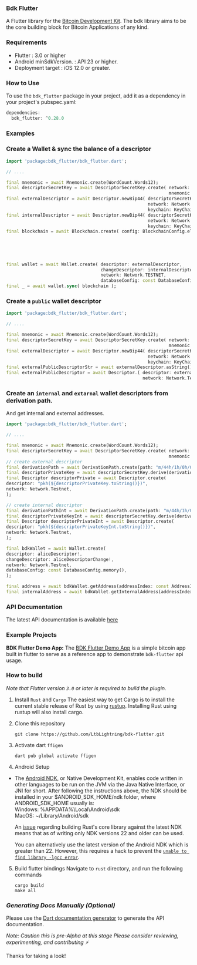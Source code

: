 ### Bdk Flutter

A Flutter library for the [Bitcoin Development Kit](https://bitcoindevkit.org/).
The bdk library aims to be the core building block for Bitcoin Applications of any kind.

### Requirements

- Flutter : 3.0 or higher
- Android minSdkVersion. : API 23 or higher.
- Deployment target : iOS 12.0 or greater.

### How to Use

To use the `bdk_flutter` package in your project, add it as a dependency in your project's pubspec.yaml:

```dart
dependencies:
  bdk_flutter: ^0.28.0
```

### Examples

### Create a Wallet & sync the balance of a descriptor

```dart
import 'package:bdk_flutter/bdk_flutter.dart';

// ....

final mnemonic = await Mnemonic.create(WordCount.Words12);
final descriptorSecretKey = await DescriptorSecretKey.create( network: Network.Testnet,
                                                              mnemonic: mnemonic );
final externalDescriptor = await Descriptor.newBip44( descriptorSecretKey: descriptorSecretKey,
                                                      network: Network.Testnet,
                                                      keychain: KeyChainKind.External );
final internalDescriptor = await Descriptor.newBip44( descriptorSecretKey: descriptorSecretKey,
                                                      network: Network.Testnet,
                                                      keychain: KeyChainKind.Internal );
final blockchain = await Blockchain.create( config: BlockchainConfig.electrum(
                                                                        config: ElectrumConfig(
                                                                            stopGap: 10,
                                                                            timeout: 5,
                                                                            retry: 5,
                                                                            url: "ssl://electrum.blockstream.info:60002" )));
final wallet = await Wallet.create( descriptor: externalDescriptor,
                                    changeDescriptor: internalDescriptor,
                                    network: Network.TESTNET,
                                    databaseConfig: const DatabaseConfig.memory() );
final _ = await wallet.sync( blockchain );
```

### Create a `public` wallet descriptor

```dart
import 'package:bdk_flutter/bdk_flutter.dart';

// ....

final mnemonic = await Mnemonic.create(WordCount.Words12);
final descriptorSecretKey = await DescriptorSecretKey.create( network: Network.Testnet,
                                                              mnemonic: mnemonic );
final externalDescriptor = await Descriptor.newBip44( descriptorSecretKey: descriptorSecretKey,
                                                      network: Network.Testnet,
                                                      keychain: KeyChainKind.External );
final externalPublicDescriptorStr = await externalDescriptor.asString();
final externalPublicDescriptor = await Descriptor.( descriptor: externalPublicDescriptorStr,
                                                    network: Network.Testnet);

```

### Create an `internal` and `extarnal` wallet descriptors from derivation path.

And get internal and external addresses.

```dart
import 'package:bdk_flutter/bdk_flutter.dart';

// ....

final mnemonic = await Mnemonic.create(WordCount.Words12);
final descriptorSecretKey = await DescriptorSecretKey.create( network: Network.Testnet,
                                                              mnemonic: mnemonic );
// create external descriptor
final derivationPath = await DerivationPath.create(path: "m/44h/1h/0h/0");
final descriptorPrivateKey = await descriptorSecretKey.derive(derivationPath);
final Descriptor descriptorPrivate = await Descriptor.create(
descriptor: "pkh(${descriptorPrivateKey.toString()})",
network: Network.Testnet,
);

// create internal descriptor
final derivationPathInt = await DerivationPath.create(path: "m/44h/1h/0h/1");
final descriptorPrivateKeyInt = await descriptorSecretKey.derive(derivationPathInt);
final Descriptor descriptorPrivateInt = await Descriptor.create(
descriptor: "pkh(${descriptorPrivateKeyInt.toString()})",
network: Network.Testnet,
);

final bdkWallet = await Wallet.create(
descriptor: aliceDescriptor!,
changeDescriptor: aliceDescriptorChange!,
network: Network.Testnet,
databaseConfig: const DatabaseConfig.memory(),
);

final address = await bdkWallet.getAddress(addressIndex: const AddressIndex());
final internalAddress = await bdkWallet.getInternalAddress(addressIndex: const AddressIndex());
```

### API Documentation

The latest API documentation is available [here](https://pub.dev/documentation/bdk_flutter/latest/bdk_flutter/bdk_flutter-library.html)

### Example Projects
**BDK Flutter Demo App:** The [BDK Flutter Demo App](https://github.com/LtbLightning/bdk-flutter-app) is a simple bitcoin app built in flutter to serve as a reference app to demonstrate `bdk-flutter` api usage.

### How to build

_Note that Flutter version `3.0` or later is required to build the plugin._

1. Install `Rust` and `Cargo`
   The easiest way to get Cargo is to install the current stable release of Rust by using [rustup](https://doc.rust-lang.org/cargo/getting-started/installation.html). Installing Rust using rustup will also install cargo.

2. Clone this repository
    ```shell
    git clone https://github.com/LtbLightning/bdk-flutter.git
    ```

3. Activate dart `ffigen`

   ```shell
   dart pub global activate ffigen
   ```

4. Android Setup

- The [Android NDK](https://developer.android.com/ndk), or Native Development Kit, enables code written in other languages to be run on the JVM via the Java Native Interface, or JNI for short.
  After following the instructions above, the NDK should be installed in your $ANDROID_SDK_HOME/ndk folder, where ANDROID_SDK_HOME usually is:
  <br/> Windows: %APPDATA%\Local\Android\sdk
  <br/> MacOS: ~/Library/Android/sdk

  An [issue](https://github.com/rust-lang/rust/pull/85806) regarding building Rust's core library against the latest NDK means that as of writing only NDK versions 22 and older can be used.

  You can alternatively use the latest version of the Android NDK which is greater than 22. However, this requires a hack to prevent the [`unable to find library -lgcc error`](https://github.com/rust-lang/rust/pull/85806#issuecomment-1096266946).

5. Build flutter bindings
   Navigate to `rust` directory, and run the following commands
   ```shell
   cargo build
   make all
   ```

### _Generating Docs Manually (Optional)_

Please use the [Dart documentation generator](https://pub.dev/packages/dartdoc) to generate the API documentation.

_Note: Caution this is pre-Alpha at this stage
Please consider reviewing, experimenting, and contributing ⚡️_

Thanks for taking a look!
